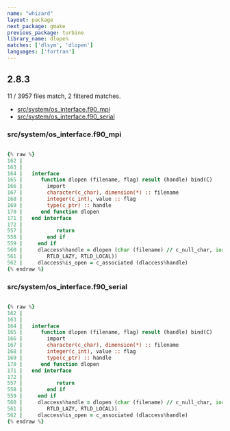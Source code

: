 ```yaml
---
name: "whizard"
layout: package
next_package: gmake
previous_package: turbine
library_name: dlopen
matches: ['dlsym', 'dlopen']
languages: ['fortran']
---
```

## 2.8.3
11 / 3957 files match, 2 filtered matches.

 - [src/system/os_interface.f90_mpi](#srcsystemos_interfacef90_mpi)
 - [src/system/os_interface.f90_serial](#srcsystemos_interfacef90_serial)

### src/system/os_interface.f90_mpi

```fortran

{% raw %}
162 | 
163 | 
164 |   interface
165 |      function dlopen (filename, flag) result (handle) bind(C)
166 |        import
167 |        character(c_char), dimension(*) :: filename
168 |        integer(c_int), value :: flag
169 |        type(c_ptr) :: handle
170 |      end function dlopen
171 |   end interface
172 | 
557 |           return
558 |        end if
559 |     end if
560 |     dlaccess%handle = dlopen (char (filename) // c_null_char, ior ( &
561 |        RTLD_LAZY, RTLD_LOCAL))
562 |     dlaccess%is_open = c_associated (dlaccess%handle)
{% endraw %}

```
### src/system/os_interface.f90_serial

```fortran

{% raw %}
162 | 
163 | 
164 |   interface
165 |      function dlopen (filename, flag) result (handle) bind(C)
166 |        import
167 |        character(c_char), dimension(*) :: filename
168 |        integer(c_int), value :: flag
169 |        type(c_ptr) :: handle
170 |      end function dlopen
171 |   end interface
172 | 
557 |           return
558 |        end if
559 |     end if
560 |     dlaccess%handle = dlopen (char (filename) // c_null_char, ior ( &
561 |        RTLD_LAZY, RTLD_LOCAL))
562 |     dlaccess%is_open = c_associated (dlaccess%handle)
{% endraw %}

```